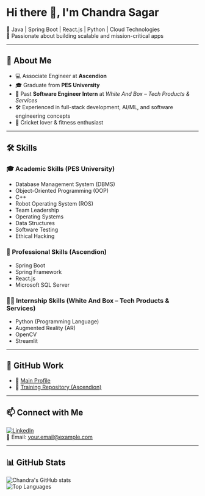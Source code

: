 # Hi there 👋, I'm Chandra Sagar

🔹 Java | Spring Boot | React.js | Python | Cloud Technologies  
🔹 Passionate about building scalable and mission-critical apps  

---

## 🚀 About Me
- 💻 Associate Engineer at **Ascendion**  
- 🎓 Graduate from **PES University**  
- 🌱 Past **Software Engineer Intern** at *White And Box – Tech Products & Services*  
- 🛠️ Experienced in full-stack development, AI/ML, and software engineering concepts  
- 🏏 Cricket lover & fitness enthusiast  

---

## 🛠️ Skills

### 🎓 Academic Skills (PES University)
- Database Management System (DBMS)  
- Object-Oriented Programming (OOP)  
- C++  
- Robot Operating System (ROS)  
- Team Leadership  
- Operating Systems  
- Data Structures  
- Software Testing  
- Ethical Hacking  

### 💼 Professional Skills (Ascendion)
- Spring Boot  
- Spring Framework  
- React.js  
- Microsoft SQL Server  

### 🧑‍💻 Internship Skills (White And Box – Tech Products & Services)
- Python (Programming Language)  
- Augmented Reality (AR)  
- OpenCV  
- Streamlit  

---

## 📂 GitHub Work
- 🔗 [Main Profile](https://github.com/chandrasagarcm)  
- 📘 [Training Repository (Ascendion)](https://github.com/ASC04-CHANDRA-GIT-HUB)  

---

## 📫 Connect with Me
[![LinkedIn](https://img.shields.io/badge/LinkedIn-blue?logo=linkedin)](https://www.linkedin.com/in/chandra-sagar-c-m/)  
📧 Email: your.email@example.com  

---

## 📊 GitHub Stats
![Chandra's GitHub stats](https://github-readme-stats.vercel.app/api?username=chandrasagarcm&show_icons=true&theme=tokyonight)  
![Top Languages](https://github-readme-stats.vercel.app/api/top-langs/?username=chandrasagarcm&layout=compact&theme=tokyonight)  
